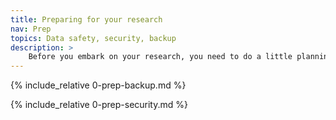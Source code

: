 ```yaml
---
title: Preparing for your research
nav: Prep
topics: Data safety, security, backup
description: >
    Before you embark on your research, you need to do a little planning. Where will you store your data? How will you keep it secure?
---
```


<!--
{% include figure.html img="ch-preparation.png" alt="A boy and his tiger prepare to embark on their journey" caption="Preparing to embark" width="75%" %}
-->
{% include_relative 0-prep-backup.md %}

{% include_relative 0-prep-security.md %}
